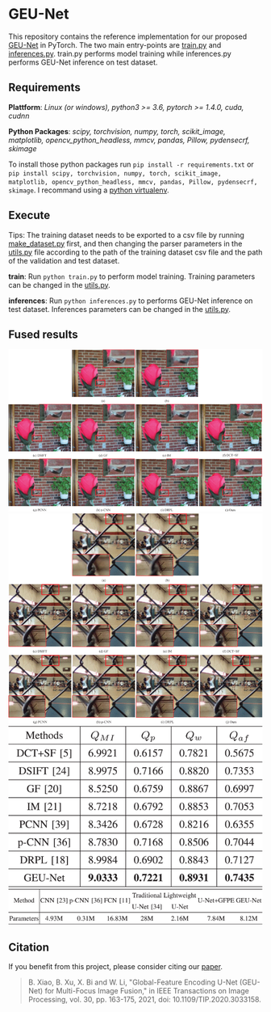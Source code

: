 GEU-Net
========
This repository contains the reference implementation for our proposed [GEU-Net][1] in PyTorch. The two main entry-points are [train.py](train.py) and [inferences.py](inferences.py). train.py performs model training while inferences.py performs GEU-Net inference on test dataset.

Requirements
-------------

**Plattform**: *Linux (or windows), python3 >= 3.6, pytorch >= 1.4.0, cuda, cudnn*

**Python Packages**: *scipy, torchvision, numpy, torch, scikit_image, matplotlib, opencv_python_headless, mmcv, pandas, Pillow, pydensecrf, skimage*

To install those python packages run `pip install -r requirements.txt` or `pip install scipy, torchvision, numpy, torch, scikit_image, matplotlib, opencv_python_headless, mmcv, pandas, Pillow, pydensecrf, skimage`.  I recommand using a [python virtualenv][2].

Execute
--------
Tips: The training dataset needs to be exported to a csv file by running [make_dataset.py](utils/make_dataset.py) first, and then changing the parser parameters in the [utils.py](utils/utils.py) file according to the path of the training dataset csv file and the path of the validation and test dataset.

**train**: Run `python train.py` to perform model training. Training parameters can be changed in the [utils.py](utils/utils.py).

**inferences**: Run `python inferences.py` to performs GEU-Net inference on test dataset. Inferences parameters can be changed in the [utils.py](utils/utils.py).

Fused results
--------
![exp1](data/exp1.gif)
![exp3](data/exp3.gif)
![table1](data/table1.gif)
![table2](data/table2.gif)

Citation
--------
If you benefit from this project, please consider citing our [paper][1].
> B. Xiao, B. Xu, X. Bi and W. Li, "Global-Feature Encoding U-Net (GEU-Net) for Multi-Focus Image Fusion," in IEEE Transactions on Image Processing, vol. 30, pp. 163-175, 2021, doi: 10.1109/TIP.2020.3033158.

[1]: https://ieeexplore.ieee.org/abstract/document/9242278
[2]: https://virtualenvwrapper.readthedocs.io/en/latest/
